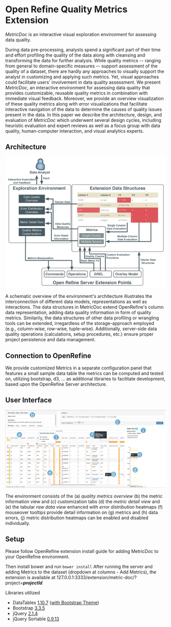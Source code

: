 # Open Refine Quality Metrics Extension

_MetricDoc_ is an interactive visual exploration environment for assessing data quality.

During data pre-processing, analysts spend a significant part of their time and effort profiling the quality of the data along with cleansing and transforming the data for further analysis. 
While quality metrics -- ranging from general to domain-specific measures -- support assessment of the quality of a dataset, there are hardly any approaches to visually support the analyst in customizing and applying such metrics.
Yet, visual approaches could facilitate users' involvement in data quality assessment.
We present _MetricDoc_, an interactive environment for assessing data quality that provides customizable, reusable quality metrics in combination with immediate visual feedback.
Moreover, we provide an overview visualization of these quality metrics
along with error visualizations that facilitate interactive navigation of the data to determine the causes of quality issues present in the data.
In this paper we describe the architecture, design, and evaluation of _MetricDoc_ which underwent several design cycles, including heuristic evaluation and expert reviews as well as a focus group with data quality, human-computer interaction, and visual analytics experts.

## Architecture
![MetricDoc Architecture](https://github.com/christianbors/OpenRefineQualityMetrics/blob/master/suppl/architecture.png)

A schematic overview of the environment's architecture illustrates the interconnection of different data models, representations as well as interactions.
The data structures in MetricDoc extend OpenRefine's column data representation, adding data quality information in form of quality metrics.
Similarily, the data structures of other data profiling or wrangling tools can be extended, irregardless of the storage-approach employed (e.g., column-wise, row-wise, tuple-wise).
Additionally, server-side data quality operations (calculations, setup procedures, etc.) ensure proper project persistence and data management.

## Connection to OpenRefine

We provide customized Metrics in a separate configuration panel that features a small sample data table the metrics can be computed and tested on, utilizing bootstrap, d3, ... as additional libraries to facilitate development, based upon the OpenRefine Server architecture.

## User Interface

![Custom Metrics Extension](https://github.com/christianbors/OpenRefineQualityMetrics/blob/master/suppl/metricdoc_teaser.png)

The environment consists of the 
(a) _quality metrics overview_ 
(b) the metric information view and 
(c) customization tabs 
(d) the _metric detail view_ and
(e) the tabular _raw data view_ enhanced with _error distribution_ heatmaps 
(f) mouseover tooltips provide detail information on 
(g) metrics and (h) data errors,
(j) metric distribution heatmaps can be enabled and disabled individually.

## Setup

Please follow OpenRefine extension install guide for adding MetricDoc to your OpenRefine environment.

Then install bower and run `bower install`
After running the server and adding Metrics to the dataset (dropdown at columns - Add Metrics), the extension is available at 127.0.0.1:3333/extension/metric-doc/?project=**_projectId_**

Libraries utilized

* DataTables [1.10.7](https://www.datatables.net/download/#DataTables) ([with Bootstrap Theme](https://github.com/DataTables/Plugins/tree/master/integration/bootstrap/3))
* Bootstrap [3.3.5](http://getbootstrap.com/customize/)
* jQuery [2.1.4](https://jquery.com/download/)
* jQuery Sortable [0.9.13](http://johnny.github.com/jquery-sortable/)
